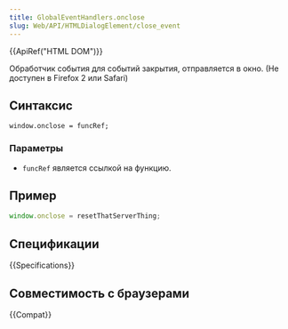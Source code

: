 ```yaml
---
title: GlobalEventHandlers.onclose
slug: Web/API/HTMLDialogElement/close_event
---
```


{{ApiRef("HTML DOM")}}

Обработчик события для событий закрытия, отправляется в окно. (Не доступен в Firefox 2 или Safari)

## Синтаксис

```
window.onclose = funcRef;
```

### Параметры

- `funcRef` является ссылкой на функцию.

## Пример

```js
window.onclose = resetThatServerThing;
```

## Спецификации

{{Specifications}}

## Совместимость с браузерами

{{Compat}}
